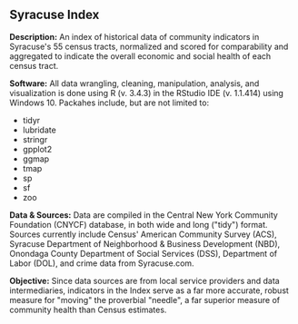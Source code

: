 ## Syracuse Index

**Description:** An index of historical data of community indicators in Syracuse's 55 census tracts, normalized and scored for comparability and aggregated to indicate the overall economic and social health of each census tract.

**Software:** All data wrangling, cleaning, manipulation, analysis, and visualization is done using R (v. 3.4.3) in the RStudio IDE (v. 1.1.414) using Windows 10. Packahes include, but are not limited to:

* tidyr
* lubridate
* stringr
* gpplot2
* ggmap
* tmap
* sp
* sf
* zoo

**Data & Sources:** Data are compiled in the Central New York Community Foundation (CNYCF) database, in both wide and long ("tidy") format. Sources currently include Census' American Community Survey (ACS), Syracuse Department of Neighborhood & Business Development (NBD), Onondaga County Department of Social Services (DSS), Department of Labor (DOL), and crime data from Syracuse.com.

**Objective:** Since data sources are from local service providers and data intermediaries, indicators in the Index serve as a far more accurate, robust measure for "moving" the proverbial "needle", a far superior measure of community health than Census estimates.
